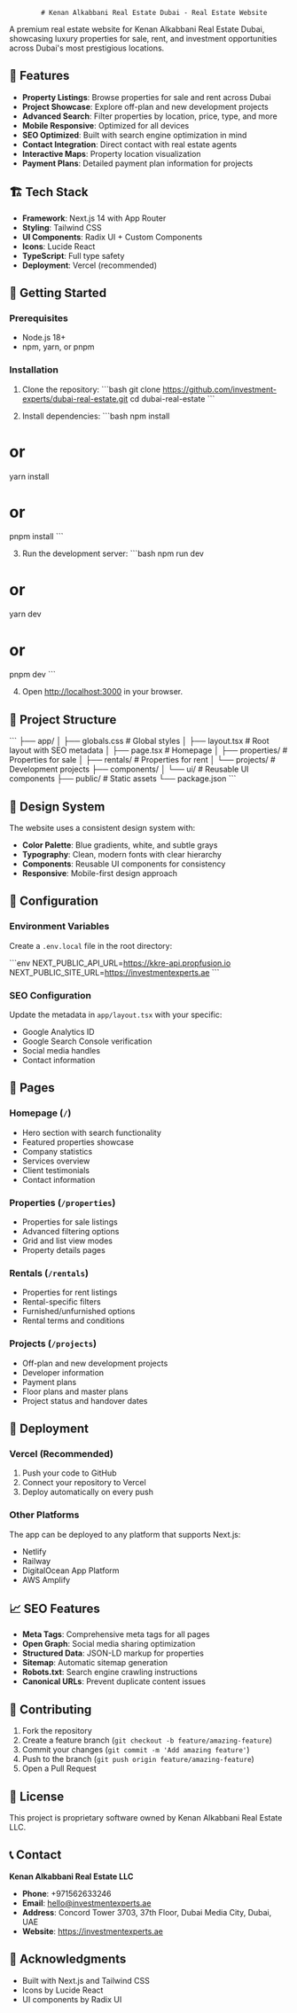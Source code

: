             # Kenan Alkabbani Real Estate Dubai - Real Estate Website

A premium real estate website for Kenan Alkabbani Real Estate Dubai, showcasing luxury properties for sale, rent, and investment opportunities across Dubai's most prestigious locations.

## 🌟 Features

- **Property Listings**: Browse properties for sale and rent across Dubai
- **Project Showcase**: Explore off-plan and new development projects
- **Advanced Search**: Filter properties by location, price, type, and more
- **Mobile Responsive**: Optimized for all devices
- **SEO Optimized**: Built with search engine optimization in mind
- **Contact Integration**: Direct contact with real estate agents
- **Interactive Maps**: Property location visualization
- **Payment Plans**: Detailed payment plan information for projects

## 🏗️ Tech Stack

- **Framework**: Next.js 14 with App Router
- **Styling**: Tailwind CSS
- **UI Components**: Radix UI + Custom Components
- **Icons**: Lucide React
- **TypeScript**: Full type safety
- **Deployment**: Vercel (recommended)

## 🚀 Getting Started

### Prerequisites

- Node.js 18+ 
- npm, yarn, or pnpm

### Installation

1. Clone the repository:
\`\`\`bash
git clone https://github.com/investment-experts/dubai-real-estate.git
cd dubai-real-estate
\`\`\`

2. Install dependencies:
\`\`\`bash
npm install
# or
yarn install
# or
pnpm install
\`\`\`

3. Run the development server:
\`\`\`bash
npm run dev
# or
yarn dev
# or
pnpm dev
\`\`\`

4. Open [http://localhost:3000](http://localhost:3000) in your browser.

## 📁 Project Structure

\`\`\`
├── app/
│   ├── globals.css          # Global styles
│   ├── layout.tsx           # Root layout with SEO metadata
│   ├── page.tsx             # Homepage
│   ├── properties/          # Properties for sale
│   ├── rentals/             # Properties for rent
│   └── projects/            # Development projects
├── components/
│   └── ui/                  # Reusable UI components
├── public/                  # Static assets
└── package.json
\`\`\`

## 🎨 Design System

The website uses a consistent design system with:
- **Color Palette**: Blue gradients, white, and subtle grays
- **Typography**: Clean, modern fonts with clear hierarchy
- **Components**: Reusable UI components for consistency
- **Responsive**: Mobile-first design approach

## 🔧 Configuration

### Environment Variables

Create a `.env.local` file in the root directory:

\`\`\`env
NEXT_PUBLIC_API_URL=https://kkre-api.propfusion.io
NEXT_PUBLIC_SITE_URL=https://investmentexperts.ae
\`\`\`

### SEO Configuration

Update the metadata in `app/layout.tsx` with your specific:
- Google Analytics ID
- Google Search Console verification
- Social media handles
- Contact information

## 📱 Pages

### Homepage (`/`)
- Hero section with search functionality
- Featured properties showcase
- Company statistics
- Services overview
- Client testimonials
- Contact information

### Properties (`/properties`)
- Properties for sale listings
- Advanced filtering options
- Grid and list view modes
- Property details pages

### Rentals (`/rentals`)
- Properties for rent listings
- Rental-specific filters
- Furnished/unfurnished options
- Rental terms and conditions

### Projects (`/projects`)
- Off-plan and new development projects
- Developer information
- Payment plans
- Floor plans and master plans
- Project status and handover dates

## 🚀 Deployment

### Vercel (Recommended)

1. Push your code to GitHub
2. Connect your repository to Vercel
3. Deploy automatically on every push

### Other Platforms

The app can be deployed to any platform that supports Next.js:
- Netlify
- Railway
- DigitalOcean App Platform
- AWS Amplify

## 📈 SEO Features

- **Meta Tags**: Comprehensive meta tags for all pages
- **Open Graph**: Social media sharing optimization
- **Structured Data**: JSON-LD markup for properties
- **Sitemap**: Automatic sitemap generation
- **Robots.txt**: Search engine crawling instructions
- **Canonical URLs**: Prevent duplicate content issues

## 🤝 Contributing

1. Fork the repository
2. Create a feature branch (`git checkout -b feature/amazing-feature`)
3. Commit your changes (`git commit -m 'Add amazing feature'`)
4. Push to the branch (`git push origin feature/amazing-feature`)
5. Open a Pull Request

## 📄 License

This project is proprietary software owned by Kenan Alkabbani Real Estate LLC.

## 📞 Contact

**Kenan Alkabbani Real Estate LLC**
- **Phone**: +971562633246
- **Email**: hello@investmentexperts.ae
- **Address**: Concord Tower 3703, 37th Floor, Dubai Media City, Dubai, UAE
- **Website**: https://investmentexperts.ae

## 🙏 Acknowledgments

- Built with Next.js and Tailwind CSS
- Icons by Lucide React
- UI components by Radix UI
